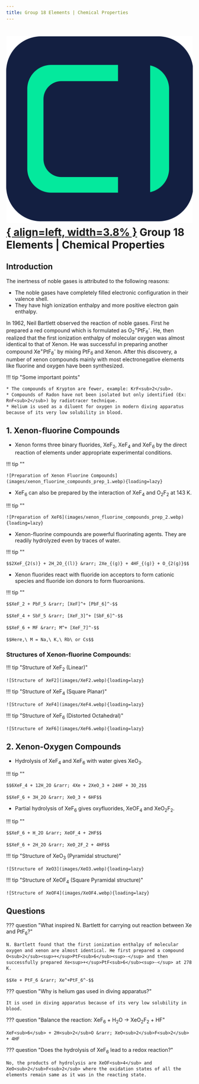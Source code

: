 ```yaml
---
title: Group 18 Elements | Chemical Properties
---
```


# [![ChemistryEdu Logo](../../../images/favicon.svg){ align=left, width=3.8% }](../../../index.md)  Group 18 Elements | Chemical Properties

## Introduction

The inertness of noble gases is attributed to the following reasons:

* The noble gases have completely filled electronic configuration in their valence shell.
* They have high ionization enthalpy and more positive electron gain enthalpy.

In 1962, Neil Bartlett observed the reaction of noble gases. First he prepared a red compound which is formulated as O<sub>2</sub><sup>+</sup>PtF<sub>6</sub><sup>-</sup>. He, then realized that the first ionization enthalpy
of molecular oxygen was almost identical to that of Xenon. He was successful in preparing another compound Xe<sup>+</sup>PtF<sub>6</sub><sup>-</sup> by mixing PtF<sub>6</sub> and Xenon.
After this discovery, a number of xenon compounds mainly with most electronegative elements like fluorine and oxygen have been synthesized.

!!! tip "Some important points"

    * The compounds of Krypton are fewer, example: KrF<sub>2</sub>.
    * Compounds of Radon have not been isolated but only identified (Ex: RnF<sub>2</sub>) by radiotracer technique.
    * Helium is used as a diluent for oxygen in modern diving apparatus because of its very low solubility in blood.

## 1. Xenon-fluorine Compounds

* Xenon forms three binary fluorides, XeF<sub>2</sub>, XeF<sub>4</sub> and XeF<sub>6</sub> by the direct reaction of elements under appropriate experimental conditions.

!!! tip ""

    ![Preparation of Xenon Fluorine Compounds](images/xenon_fluorine_compounds_prep_1.webp){loading=lazy}

* XeF<sub>6</sub> can also be prepared by the interaction of XeF<sub>4</sub> and O<sub>2</sub>F<sub>2</sub> at 143 K.

!!! tip ""

    ![Preparation of XeF6](images/xenon_fluorine_compounds_prep_2.webp){loading=lazy}

* Xenon-fluorine compounds are powerful fluorinating agents. They are readily hydrolyzed even by traces of water.

!!! tip ""

    $$2XeF_{2(s)} + 2H_2O_{(l)} &rarr; 2Xe_{(g)} + 4HF_{(g)} + O_{2(g)}$$

* Xenon fluorides react with fluoride ion acceptors to form cationic species and fluoride ion donors to form fluoroanions.

!!! tip ""

    $$XeF_2 + PbF_5 &rarr; [XeF]^+ [PbF_6]^-$$

    $$XeF_4 + SbF_5 &rarr; [XeF_3]^+ [SbF_6]^-$$

    $$XeF_6 + MF &rarr; M^+ [XeF_7]^-$$

    $$Here,\ M = Na,\ K,\ Rb\ or Cs$$

### Structures of Xenon-fluorine Compounds:

!!! tip "Structure of XeF<sub>2</sub> (Linear)"

    ![Structure of XeF2](images/XeF2.webp){loading=lazy}

!!! tip "Structure of XeF<sub>4</sub> (Square Planar)"

    ![Structure of XeF4](images/XeF4.webp){loading=lazy}

!!! tip "Structure of XeF<sub>6</sub> (Distorted Octahedral)"

    ![Structure of XeF6](images/XeF6.webp){loading=lazy}

## 2. Xenon-Oxygen Compounds

* Hydrolysis of XeF<sub>4</sub> and XeF<sub>6</sub> with water gives XeO<sub>3</sub>.

!!! tip ""

    $$6XeF_4 + 12H_2O &rarr; 4Xe + 2XeO_3 + 24HF + 3O_2$$

    $$XeF_6 + 3H_2O &rarr; XeO_3 + 6HF$$

* Partial hydrolysis of XeF<sub>6</sub> gives oxyfluorides, XeOF<sub>4</sub> and XeO<sub>2</sub>F<sub>2</sub>.

!!! tip ""

    $$XeF_6 + H_2O &rarr; XeOF_4 + 2HF$$

    $$XeF_6 + 2H_2O &rarr; XeO_2F_2 + 4HF$$

!!! tip "Structure of XeO<sub>3</sub> (Pyramidal structure)"

    ![Structure of XeO3](images/XeO3.webp){loading=lazy}

!!! tip "Structure of XeOF<sub>4</sub> (Square Pyramidal structure)"

    ![Structure of XeOF4](images/XeOF4.webp){loading=lazy}

## Questions

??? question "What inspired N. Bartlett for carrying out reaction between Xe and PtF<sub>6</sub>?"

    N. Bartlett found that the first ionization enthalpy of molecular oxygen and xenon are almost identical. He first prepared a compound O<sub>2</sub><sup>+</sup>PtF<sub>6</sub><sup>-</sup> and then
    successfully prepared Xe<sup>+</sup>PtF<sub>6</sub><sup>-</sup> at 278 K.

    $$Xe + PtF_6 &rarr; Xe^+PtF_6^-$$

??? question "Why is helium gas used in diving apparatus?"

    It is used in diving apparatus because of its very low solubility in blood.

??? question "Balance the reaction: XeF<sub>6</sub> + H<sub>2</sub>O &rarr; XeO<sub>2</sub>F<sub>2</sub> + HF"

    XeF<sub>6</sub> + 2H<sub>2</sub>O &rarr; XeO<sub>2</sub>F<sub>2</sub> + 4HF

??? question "Does the hydrolysis of XeF<sub>6</sub> lead to a redox reaction?"

    No, the products of hydrolysis are XeOF<sub>4</sub> and XeO<sub>2</sub>F<sub>2</sub> where the oxidation states of all the elements remain same as it was in the reacting state.


